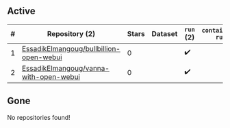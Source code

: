## Active
| # | Repository (2) | Stars | Dataset | `run` (2) | `containers-run` | Last Modified |
| --- | --- | --- | --- | --- | --- | --- |
| 1 | [EssadikElmangoug/bullbillion-open-webui](https://github.com/EssadikElmangoug/bullbillion-open-webui) | 0 |  | :heavy_check_mark: |  | 2025-03-10 12:31:02+00:00 |
| 2 | [EssadikElmangoug/vanna-with-open-webui](https://github.com/EssadikElmangoug/vanna-with-open-webui) | 0 |  | :heavy_check_mark: |  | 2025-04-01 12:08:13+00:00 |

## Gone
No repositories found!
